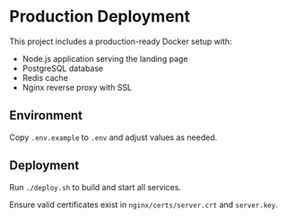 # Production Deployment

This project includes a production-ready Docker setup with:

- Node.js application serving the landing page
- PostgreSQL database
- Redis cache
- Nginx reverse proxy with SSL

## Environment

Copy `.env.example` to `.env` and adjust values as needed.

## Deployment

Run `./deploy.sh` to build and start all services.

Ensure valid certificates exist in `nginx/certs/server.crt` and `server.key`.
